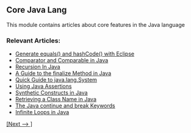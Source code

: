 ## Core Java Lang

This module contains articles about core features in the Java language

### Relevant Articles: 
- [Generate equals() and hashCode() with Eclipse](https://www.surya.com/java-eclipse-equals-and-hashcode)
- [Comparator and Comparable in Java](https://www.surya.com/java-comparator-comparable)
- [Recursion In Java](https://www.surya.com/java-recursion)
- [A Guide to the finalize Method in Java](https://www.surya.com/java-finalize)
- [Quick Guide to java.lang.System](https://www.surya.com/java-lang-system)
- [Using Java Assertions](https://www.surya.com/java-assert)
- [Synthetic Constructs in Java](https://www.surya.com/java-synthetic)
- [Retrieving a Class Name in Java](https://www.surya.com/java-class-name)
- [The Java continue and break Keywords](https://www.surya.com/java-continue-and-break)
- [Infinite Loops in Java](https://www.surya.com/infinite-loops-java)

[[Next --> ]](/core-java-modules/core-java-lang-2)
